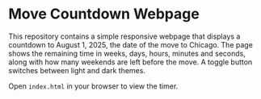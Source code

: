 # Move Countdown Webpage

This repository contains a simple responsive webpage that displays a countdown to August 1, 2025, the date of the move to Chicago. The page shows the remaining time in weeks, days, hours, minutes and seconds, along with how many weekends are left before the move. A toggle button switches between light and dark themes.

Open `index.html` in your browser to view the timer.
